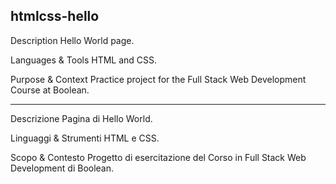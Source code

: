 htmlcss-hello
---
Description
Hello World page.

Languages & Tools
HTML and CSS.

Purpose & Context
Practice project for the Full Stack Web Development Course at Boolean.

---

Descrizione
Pagina di Hello World.

Linguaggi & Strumenti
HTML e CSS.

Scopo & Contesto
Progetto di esercitazione del Corso in Full Stack Web Development di Boolean.
